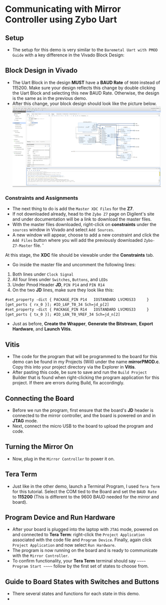 # **Communicating with Mirror Controller using Zybo Uart**

## Setup
- The setup for this demo is very similar to the `Baremetal Uart with PMOD Guide` with a key difference in the Vivado Block Design:
## Block Design in Vivado
- The Uart Block in the design **MUST** have a **BAUD Rate** of `9600` instead of 115200. Make sure your design reflects this change by double clicking the Uart Block and selecting this new BAUD Rate. Otherwise, the design is the same as in the previous demo. 
- After this change, your block design should look like the picture below.
![WikiPmodDiagram](uploads/08ab47d63bd758efe9e9b7e402abcc5b/WikiPmodDiagram.jpg)

### Constraints and Assignments

- The next thing to do is add the `Master XDC Files` for the **Z7**. 
- If not downloaded already, head to the `Zybo Z7` page on Digilent's site and under documentation will be a link to download the master files.
- With the master files downloaded, right-click on **constraints** under the `sources` window in Vivado and select `Add Sources`.
- A new window will appear, choose to add a new constraint and click the `Add Files` button where you will add the previously downloaded `Zybo-Z7-Master` file. '

At this stage, the **XDC** file should be viewable under the **Constraints** tab.

- Go inside the master file and uncomment the following lines:
1. Both lines under `Clock Signal`
2. All four lines under `Switches`, `Buttons`, and `LEDs`
3. Under Pmod Header **JD**, `PIN P14` and `PIN R14`
4. On the two **JD** lines, make sure they look like this:
```
#set_property -dict { PACKAGE_PIN P14   IOSTANDARD LVCMOS33     } [get_ports { rx_0 }]; #IO_L6P_T0_34 Sch=jd_p[2]                  
#set_property -dict { PACKAGE_PIN R14   IOSTANDARD LVCMOS33     } [get_ports { tx_0 }]; #IO_L6N_T0_VREF_34 Sch=jd_n[2]

```

- Just as before, **Create the Wrapper**, **Generate the Bitstream**, **Export Hardware**, and **Launch Vitis**.

## Vitis
- The code for the program that will be programmed to the board for this demo can be found in my Projects (Will) under the name **mirrorPMOD.c**. Copy this into your project directory via the Explorer in **Vitis**.
- After pasting this code, be sure to save and run the `Build Project` Builder that is found when right-clicking the program application for this project. If there are errors during Build, fix accordingly.

## Connecting the Board
- Before we run the program, first ensure that the board's **JD** header is connected to the mirror controller, and the board is powered on and in **JTAG** mode.
- Next, connect the micro USB to the board to upload the program and code. 

## Turning the Mirror On
- Now, plug in the `Mirror Controller` to power it on.

## Tera Term
- Just like in the other demo, launch a Terminal Program, I used `Tera Term` for this tutorial. Select the COM tied to the Board and set the `BAUD Rate` to **115200** (This is different to the 9600 BAUD needed for the mirror and board).

## Program Device and Run Hardware
- After your board is plugged into the laptop with `JTAG` mode, powered on and connected to **Tera Term**: right-click the `Project Application` associated with the code file and `Program Device`. Finally, again click `Project Application` and now select `Run Hardware`. 
- The program is now running on the board and is ready to communicate with the `Mirror Controller`.
- To confirm functionality, your **Tera Term** terminal should say `~~~~ Program Start ~~~~` follow by the first set of states to choose from.   

## Guide to Board States with Switches and Buttons
- There several states and functions for each state in this demo. 
- 
